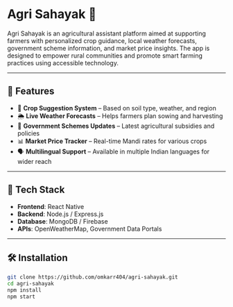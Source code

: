 # Agri Sahayak 🌾

Agri Sahayak is an agricultural assistant platform aimed at supporting farmers with personalized crop guidance, local weather forecasts, government scheme information, and market price insights. The app is designed to empower rural communities and promote smart farming practices using accessible technology.

---

## 🚀 Features

- 🌱 **Crop Suggestion System** – Based on soil type, weather, and region
- 🌦️ **Live Weather Forecasts** – Helps farmers plan sowing and harvesting
- 📢 **Government Schemes Updates** – Latest agricultural subsidies and policies
- 📊 **Market Price Tracker** – Real-time Mandi rates for various crops
- 🗣️ **Multilingual Support** – Available in multiple Indian languages for wider reach

---

## 📱 Tech Stack

- **Frontend**: React Native
- **Backend**: Node.js / Express.js
- **Database**: MongoDB / Firebase
- **APIs**: OpenWeatherMap, Government Data Portals

---

## 🛠️ Installation

```bash
git clone https://github.com/omkarr404/agri-sahayak.git
cd agri-sahayak
npm install
npm start
